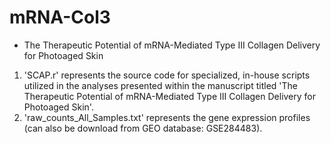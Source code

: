 # mRNA-Col3

- The Therapeutic Potential of mRNA-Mediated Type III Collagen Delivery for Photoaged Skin <br>

1. 'SCAP.r' represents the source code for specialized, in-house scripts utilized in the analyses presented within the manuscript titled 'The Therapeutic Potential of mRNA-Mediated Type III Collagen Delivery for Photoaged Skin'.
2. 'raw_counts_All_Samples.txt' represents the gene expression profiles (can also be download from GEO database: GSE284483).
